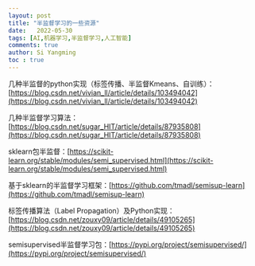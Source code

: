 ```yaml
---
layout: post
title: "半监督学习的一些资源"
date:   2022-05-30
tags: [AI,机器学习,半监督学习,人工智能]
comments: true
author: Si Yangming
toc : true
---
```


几种半监督的python实现（标签传播、半监督Kmeans、自训练）：[https://blog.csdn.net/vivian_ll/article/details/103494042](https://blog.csdn.net/vivian_ll/article/details/103494042)

几种半监督学习算法：[https://blog.csdn.net/sugar_HIT/article/details/87935808](https://blog.csdn.net/sugar_HIT/article/details/87935808)

sklearn包半监督：[https://scikit-learn.org/stable/modules/semi_supervised.html](https://scikit-learn.org/stable/modules/semi_supervised.html)

基于sklearn的半监督学习框架：[https://github.com/tmadl/semisup-learn](https://github.com/tmadl/semisup-learn)

标签传播算法（Label Propagation）及Python实现：[https://blog.csdn.net/zouxy09/article/details/49105265](https://blog.csdn.net/zouxy09/article/details/49105265)

semisupervised半监督学习包：[https://pypi.org/project/semisupervised/](https://pypi.org/project/semisupervised/)

